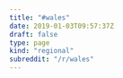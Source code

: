 ```yaml
---
title: "#wales"
date: 2019-01-03T09:57:37Z
draft: false
type: page
kind: "regional"
subreddit: "/r/wales"
---
```

